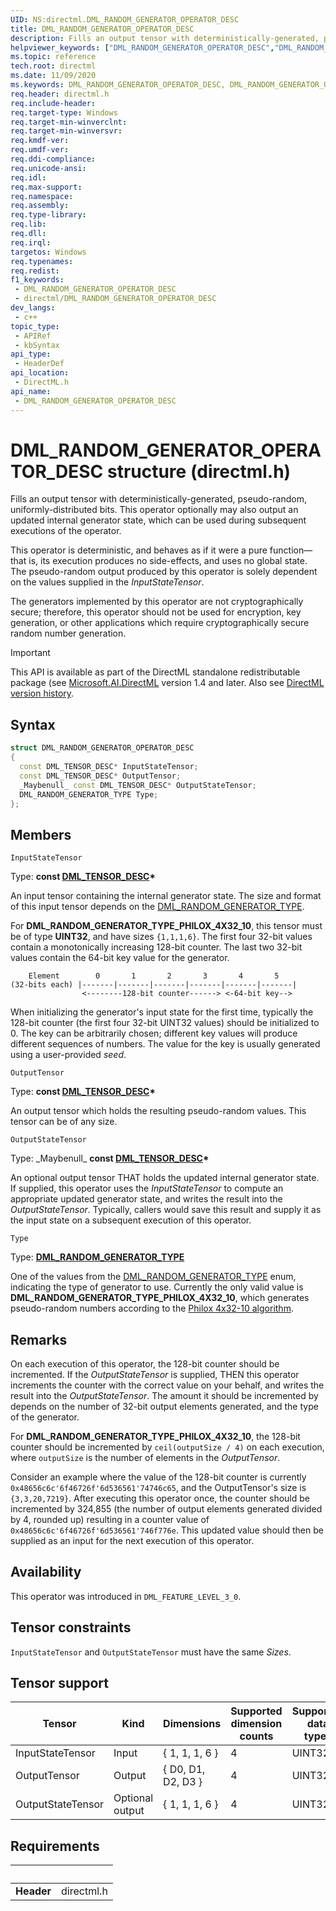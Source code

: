 ```yaml
---
UID: NS:directml.DML_RANDOM_GENERATOR_OPERATOR_DESC
title: DML_RANDOM_GENERATOR_OPERATOR_DESC
description: Fills an output tensor with deterministically-generated, pseudo-random, uniformly-distributed bits. This operator optionally may also output an updated internal generator state, which can be used during subsequent executions of the operator.
helpviewer_keywords: ["DML_RANDOM_GENERATOR_OPERATOR_DESC","DML_RANDOM_GENERATOR_OPERATOR_DESC structure","direct3d12.dml_convolution_integer_operator_desc","directml/DML_RANDOM_GENERATOR_OPERATOR_DESC"]
ms.topic: reference
tech.root: directml
ms.date: 11/09/2020
ms.keywords: DML_RANDOM_GENERATOR_OPERATOR_DESC, DML_RANDOM_GENERATOR_OPERATOR_DESC structure, direct3d12.dml_convolution_integer_operator_desc, directml/DML_RANDOM_GENERATOR_OPERATOR_DESC
req.header: directml.h
req.include-header: 
req.target-type: Windows
req.target-min-winverclnt: 
req.target-min-winversvr: 
req.kmdf-ver: 
req.umdf-ver: 
req.ddi-compliance: 
req.unicode-ansi: 
req.idl: 
req.max-support: 
req.namespace: 
req.assembly: 
req.type-library: 
req.lib: 
req.dll: 
req.irql: 
targetos: Windows
req.typenames: 
req.redist: 
f1_keywords:
 - DML_RANDOM_GENERATOR_OPERATOR_DESC
 - directml/DML_RANDOM_GENERATOR_OPERATOR_DESC
dev_langs:
 - c++
topic_type:
 - APIRef
 - kbSyntax
api_type:
 - HeaderDef
api_location:
 - DirectML.h
api_name:
 - DML_RANDOM_GENERATOR_OPERATOR_DESC
---
```


# DML_RANDOM_GENERATOR_OPERATOR_DESC structure (directml.h)

Fills an output tensor with deterministically-generated, pseudo-random, uniformly-distributed bits. This operator optionally may also output an updated internal generator state, which can be used during subsequent executions of the operator.

This operator is deterministic, and behaves as if it were a pure function&mdash;that is, its execution produces no side-effects, and uses no global state. The pseudo-random output produced by this operator is solely dependent on the values supplied in the *InputStateTensor*.

The generators implemented by this operator are not cryptographically secure; therefore, this operator should not be used for encryption, key generation, or other applications which require cryptographically secure random number generation.

> [!IMPORTANT]
> This API is available as part of the DirectML standalone redistributable package (see [Microsoft.AI.DirectML](https://www.nuget.org/packages/Microsoft.AI.DirectML/) version 1.4 and later. Also see [DirectML version history](../dml-version-history.md).

## Syntax

```cpp
struct DML_RANDOM_GENERATOR_OPERATOR_DESC
{
  const DML_TENSOR_DESC* InputStateTensor;
  const DML_TENSOR_DESC* OutputTensor;
  _Maybenull_ const DML_TENSOR_DESC* OutputStateTensor;
  DML_RANDOM_GENERATOR_TYPE Type;
};
```

## Members

`InputStateTensor`

Type: **const [DML_TENSOR_DESC](/windows/win32/api/directml/ns-directml-dml_tensor_desc)\***

An input tensor containing the internal generator state. The size and format of this input tensor depends on the [DML_RANDOM_GENERATOR_TYPE](./ne-directml-dml_random_generator_type.md).

For **DML_RANDOM_GENERATOR_TYPE_PHILOX_4X32_10**, this tensor must be of type **UINT32**, and have sizes `{1,1,1,6}`. The first four 32-bit values contain a monotonically increasing 128-bit counter. The last two 32-bit values contain the 64-bit key value for the generator.

```
    Element        0       1       2       3       4       5
(32-bits each) |-------|-------|-------|-------|-------|-------|
                <--------128-bit counter------> <-64-bit key-->
```

When initializing the generator's input state for the first time, typically the 128-bit counter (the first four 32-bit UINT32 values) should be initialized to 0. The key can be arbitrarily chosen; different key values will produce different sequences of numbers. The value for the key is usually generated using a user-provided *seed*.

`OutputTensor`

Type: **const [DML_TENSOR_DESC](/windows/win32/api/directml/ns-directml-dml_tensor_desc)\***

An output tensor which holds the resulting pseudo-random values. This tensor can be of any size.

`OutputStateTensor`

Type: \_Maybenull\_ **const [DML_TENSOR_DESC](/windows/win32/api/directml/ns-directml-dml_tensor_desc)\***

An optional output tensor THAT holds the updated internal generator state. If supplied, this operator uses the *InputStateTensor* to compute an appropriate updated generator state, and writes the result into the *OutputStateTensor*. Typically, callers would save this result and supply it as the input state on a subsequent execution of this operator.

`Type`

Type: **[DML_RANDOM_GENERATOR_TYPE](./ne-directml-dml_random_generator_type.md)**

One of the values from the [DML_RANDOM_GENERATOR_TYPE](./ne-directml-dml_random_generator_type.md) enum, indicating the type of generator to use. Currently the only valid value is **DML_RANDOM_GENERATOR_TYPE_PHILOX_4X32_10**, which generates pseudo-random numbers according to the [Philox 4x32-10 algorithm](http://www.thesalmons.org/john/random123/papers/random123sc11.pdf).

## Remarks
On each execution of this operator, the 128-bit counter should be incremented. If the *OutputStateTensor* is supplied, THEN this operator increments the counter with the correct value on your behalf, and writes the result into the *OutputStateTensor*. The amount it should be incremented by depends on the number of 32-bit output elements generated, and the type of the generator.

For **DML_RANDOM_GENERATOR_TYPE_PHILOX_4X32_10**, the 128-bit counter should be incremented by `ceil(outputSize / 4)` on each execution, where `outputSize` is the number of elements in the *OutputTensor*.

Consider an example where the value of the 128-bit counter is currently `0x48656c6c'6f46726f'6d536561'74746c65`, and the OutputTensor's size is `{3,3,20,7219}`. After executing this operator once, the counter should be incremented by 324,855 (the number of output elements generated divided by 4, rounded up) resulting in a counter value of `0x48656c6c'6f46726f'6d536561'746f776e`. This updated value should then be supplied as an input for the next execution of this operator.

## Availability
This operator was introduced in `DML_FEATURE_LEVEL_3_0`.

## Tensor constraints
`InputStateTensor` and `OutputStateTensor` must have the same *Sizes*.

## Tensor support
| Tensor | Kind | Dimensions | Supported dimension counts | Supported data types |
| ------ | ---- | ---------- | -------------------------- | -------------------- |
| InputStateTensor | Input | { 1, 1, 1, 6 } | 4 | UINT32 |
| OutputTensor | Output | { D0, D1, D2, D3 } | 4 | UINT32 |
| OutputStateTensor | Optional output | { 1, 1, 1, 6 } | 4 | UINT32 |

## Requirements
| &nbsp; | &nbsp; |
| ---- |:---- |
| **Header** | directml.h |